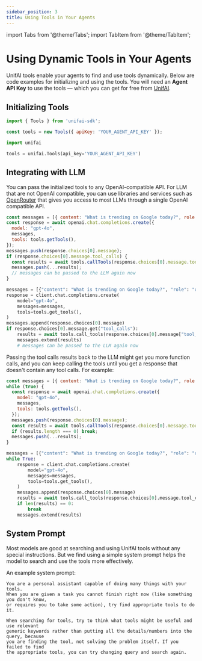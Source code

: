 ```yaml
---
sidebar_position: 3
title: Using Tools in Your Agents
---
```


import Tabs from '@theme/Tabs';
import TabItem from '@theme/TabItem';

# Using Dynamic Tools in Your Agents

UnifAI tools enable your agents to find and use tools dynamically. Below are code examples for initializing and using the tools. You will need an **Agent API Key** to use the tools — which you can get for free from [UnifAI](https://app.unifai.network/).

## Initializing Tools

<Tabs>
  <TabItem value="js" label="JavaScript/TypeScript">

```javascript
import { Tools } from 'unifai-sdk';

const tools = new Tools({ apiKey: 'YOUR_AGENT_API_KEY' });
```

  </TabItem>
  <TabItem value="py" label="Python">

```python
import unifai

tools = unifai.Tools(api_key='YOUR_AGENT_API_KEY')
```

  </TabItem>
</Tabs>

## Integrating with LLM

You can pass the initialized tools to any OpenAI-compatible API.
For LLM that are not OpenAI compatible, you can use libraries and services such as [OpenRouter](https://openrouter.ai/docs) that gives you access to most LLMs through a single OpenAI compatible API.

<Tabs>
  <TabItem value="js" label="JavaScript/TypeScript">

```javascript
const messages = [{ content: "What is trending on Google today?", role: "user" }];
const response = await openai.chat.completions.create({
  model: "gpt-4o",
  messages,
  tools: tools.getTools(),
});
messages.push(response.choices[0].message);
if (response.choices[0].message.tool_calls) {
  const results = await tools.callTools(response.choices[0].message.tool_calls);
  messages.push(...results);
  // messages can be passed to the LLM again now
}
```

  </TabItem>
  <TabItem value="py" label="Python">

```python
messages = [{"content": "What is trending on Google today?", "role": "user"}]
response = client.chat.completions.create(
    model="gpt-4o",
    messages=messages,
    tools=tools.get_tools(),
)
messages.append(response.choices[0].message)
if response.choices[0].message.get("tool_calls"):
    results = await tools.call_tools(response.choices[0].message["tool_calls"])
    messages.extend(results)
    # messages can be passed to the LLM again now
```

  </TabItem>
</Tabs>

Passing the tool calls results back to the LLM might get you more function calls, and you can keep calling the tools until you get a response that doesn't contain any tool calls. For example:

<Tabs>
  <TabItem value="js" label="JavaScript/TypeScript">

```javascript
const messages = [{ content: "What is trending on Google today?", role: "user" }];
while (true) {
  const response = await openai.chat.completions.create({
    model: "gpt-4o",
    messages,
    tools: tools.getTools(),
  });
  messages.push(response.choices[0].message);
  const results = await tools.callTools(response.choices[0].message.tool_calls);
  if (results.length === 0) break;
  messages.push(...results);
}
```

  </TabItem>
  <TabItem value="py" label="Python">

```python
messages = [{"content": "What is trending on Google today?", "role": "user"}]
while True:
    response = client.chat.completions.create(
        model="gpt-4o",
        messages=messages,
        tools=tools.get_tools(),
    )
    messages.append(response.choices[0].message)
    results = await tools.call_tools(response.choices[0].message.tool_calls)
    if len(results) == 0:
        break
    messages.extend(results)
```

  </TabItem>
</Tabs>

## System Prompt

Most models are good at searching and using UnifAI tools without any special instructions.
But we find using a simple system prompt helps the model to search and use the tools more effectively.

An example system prompt:

```
You are a personal assistant capable of doing many things with your tools. 
When you are given a task you cannot finish right now (like something you don't know, 
or requires you to take some action), try find appropriate tools to do it.

When searching for tools, try to think what tools might be useful and use relevant 
generic keywords rather than putting all the details/numbers into the query, because 
you are finding the tool, not solving the problem itself. If you failed to find 
the appropriate tools, you can try changing query and search again.
```
